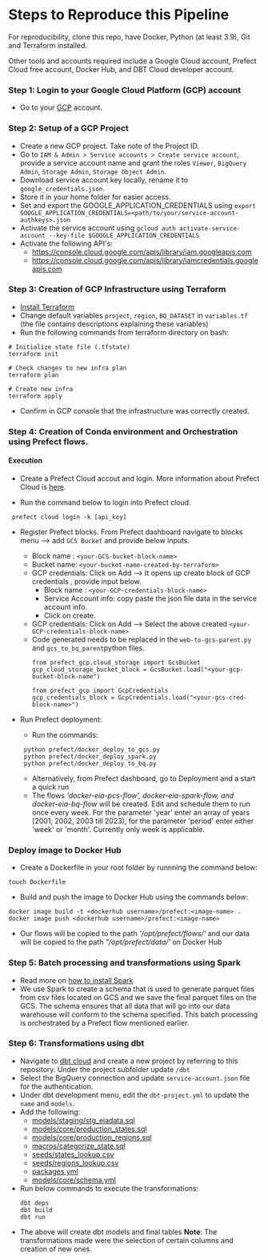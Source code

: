 
# Steps to Reproduce this Pipeline

For reproducibility, clone this repo, have Docker, Python (at least 3.9), Git and Terraform installed.

Other tools and accounts required include a Google Cloud account, Prefect Cloud free account, Docker Hub, and DBT Cloud developer account.


### Step 1:  Login to your Google Cloud Platform (GCP) account
- Go to your [GCP](https://cloud.google.com/) account.

### Step 2: Setup of a GCP Project
- Create a new GCP project. Take note of the Project ID. 
- Go to `IAM & Admin > Service accounts > Create service account`, provide a service account name and grant the roles `Viewer`, `BigQuery Admin`, `Storage Admin`, `Storage Object Admin`. 
- Download service account key locally, rename it to `google_credentials.json`. 
- Store it in your home folder for easier access. 
- Set and export the GOOGLE_APPLICATION_CREDENTIALS using `export GOOGLE_APPLICATION_CREDENTIALS=<path/to/your/service-account-authkeys>.json`
- Activate the service account using `gcloud auth activate-service-account --key-file $GOOGLE_APPLICATION_CREDENTIALS`
- Activate the following API's:
   * https://console.cloud.google.com/apis/library/iam.googleapis.com
   * https://console.cloud.google.com/apis/library/iamcredentials.googleapis.com

### Step 3: Creation of GCP Infrastructure using Terraform
- [Install Terraform](https://learn.hashicorp.com/tutorials/terraform/install-cli)
- Change default variables `project`, `region`, `BQ_DATASET` in `variables.tf` (the file contains descriptions explaining these variables)
- Run the following commands from terraform directory on bash:
```shell
# Initialize state file (.tfstate)
terraform init

# Check changes to new infra plan
terraform plan

# Create new infra
terraform apply
```
- Confirm in GCP console that the infrastructure was correctly created.

### Step 4: Creation of Conda environment and Orchestration using Prefect flows.

#### Execution

- Create a Prefect Cloud accout and login. More information about Prefect Cloud is [here](https://docs.prefect.io/latest/cloud/cloud-quickstart/).

- Run the command below to login into Prefect cloud.
```
 prefect cloud login -k [api_key] 
 ```
- Register Prefect blocks. From Prefect dashboard navigate to blocks menu --> add `GCS Bucket` and provide below inputs.
	* Block name : `<your-GCS-bucket-block-name>`
	* Bucket name: `<your-bucket-name-created-by-terraform>`
	* GCP credentials:  Click on Add --> It opens up create block of GCP credentials , provide input below.
		* Block name : `<your-GCP-credentials-block-name>`
		* Service Account info: copy paste the json file data in the service account info.
		* Click on create.
	* GCP credentials:  Click on Add --> Select the above created `<your-GCP-credentials-block-name>`
	* Code generated needs to be replaced in the `web-to-gcs-parent.py` and `gcs_to_bq_parent`python files.
		```
		from prefect_gcp.cloud_storage import GcsBucket
		gcp_cloud_storage_bucket_block = GcsBucket.load("<your-gcp-bucket-block-name")

		from prefect_gcp import GcpCredentials
		gcp_credentials_block = GcpCredentials.load("<your-gcs-cred-block-name>")

		```    
- Run Prefect deployment:

   - Run the commands:
   ```
	python prefect/docker_deploy_to_gcs.py
	python prefect/docker_deploy_spark.py
    python prefect/docker_deploy_to_bq.py
   ```
   - Alternatively, from Prefect dashboard, go to Deployment and a start a quick run
   - The flows *'docker-eia-pcs-flow', docker-eia-spark-flow, and docker-eia-bq-flow* will be created.  Edit and schedule them to run once every week. For the parameter 'year' enter an array of years [2001, 2002, 2003 till 2023), for the parameter 'period' enter either 'week' or 'month'. Currently only week is applicable.

### Deploy image to Docker Hub
- Create a Dockerfile in your root folder by runnning the command below:
 ```
touch Dockerfile
 ```
- Build and push the image to Docker Hub using the commands below:
 ```
docker image build -t <dockerhub username>/prefect:<image-name> .
docker image push <dockerhub username>/prefect:<image-name>
 ```
- Our flows will be copied to the path *'/opt/prefect/flows/'* and our data will be copied to the path *"/opt/prefect/data/'* on Docker Hub

### Step 5: Batch processing and transformations using Spark

* Read more on [how to install Spark](https://spark.apache.org/docs/latest/api/python/getting_started/install.html)
* We use Spark to create a schema that is used to generate parquet files from csv files located on GCS and we save the final parquet files on the GCS. The schema ensures that all data that will go into our data warehouse will conform to the schema specified. This batch processing is orchestrated by a Prefect flow mentioned earlier.

### Step 6: Transformations using dbt

* Navigate to [dbt cloud](https://www.getdbt.com/) and create a new project by referring to this repository. Under the project subfolder update `/dbt`
* Select the BigQuery connection and update `service-account.json` file for the authentication. 
* Under dbt development menu, edit the `dbt-project.yml` to update the `name` and `models`.
* Add the following:		
	* [models/staging/stg_eiadata.sql](https://github.com/richardjonyo/data-engineering-zoomcamp/blob/main/dbt/stg_eiadata.sql)
	* [models/core/production_states.sql](https://github.com/richardjonyo/data-engineering-zoomcamp/blob/main/dbt/production_states.sql)
	* [models/core/production_regions.sql](https://github.com/richardjonyo/data-engineering-zoomcamp/blob/main/dbt/production_regions.sql)
	* [macros/categorize_state.sql](https://github.com/richardjonyo/data-engineering-zoomcamp/blob/main/dbt/categorize_state.sql) 
	* [seeds/states_lookup.csv](https://github.com/richardjonyo/data-engineering-zoomcamp/blob/main/dbt/states_lookup.csv) 
	* [seeds/regions_lookup.csv](https://github.com/richardjonyo/data-engineering-zoomcamp/blob/main/dbt/regions_lookup.csv) 
	* [packages.yml](https://github.com/richardjonyo/data-engineering-zoomcamp/blob/main/dbt/packages.yml)
	* [models/core/schema.yml](https://github.com/richardjonyo/data-engineering-zoomcamp/blob/main/dbt/schema.yml)
* Run below commands to execute the transformations:
	```
	dbt deps
	dbt build
	dbt run
	``` 
* The above will create dbt models and final tables
   **Note**: The transformations made were the selection of certain columns and creation of new ones.
